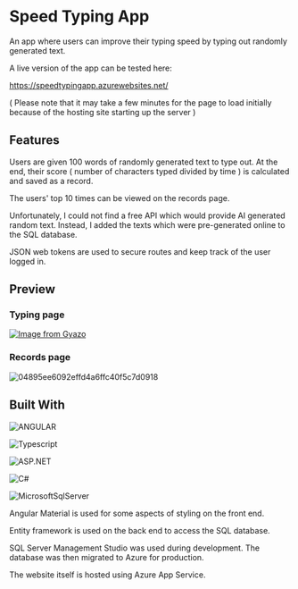 # Speed Typing App

An app where users can improve their typing speed by typing out randomly generated text. 

A live version of the app can be tested here:

https://speedtypingapp.azurewebsites.net/

( Please note that it may take a few minutes for the page to load initially because of the hosting site starting up the server )

## Features

Users are given 100 words of randomly generated text to type out. At the end, their score ( number of characters typed divided by time ) is calculated and saved as a record.

The users' top 10 times can be viewed on the records page. 

Unfortunately, I could not find a free API which would provide AI generated random text. Instead, I added the texts which were pre-generated online to the SQL database. 

JSON web tokens are used to secure routes and keep track of the user logged in.


## Preview

### Typing page
[![Image from Gyazo](https://i.gyazo.com/54f7c686842577d73c30753dfd01aa23.gif)](https://gyazo.com/54f7c686842577d73c30753dfd01aa23)

### Records page

![04895ee6092effd4a6ffc40f5c7d0918](https://github.com/ssiika/Speed-Typing-App/assets/102464026/78c9d22a-4499-47ce-ac25-4c0de0bb23ef)

## Built With 

![ANGULAR](https://img.shields.io/badge/Angular-DD0031?style=for-the-badge&logo=angular&logoColor=white)

![Typescript](https://img.shields.io/badge/TypeScript-6F8FAF.svg?style=for-the-badge&logo=typescript&logoColor=FFF)

![ASP.NET](https://img.shields.io/badge/ASP.NET-5C2D91?style=for-the-badge&logo=.net&logoColor=white)

![C#](https://img.shields.io/badge/C%23-239120?style=for-the-badge&logo=c-sharp&logoColor=white)

![MicrosoftSqlServer](https://img.shields.io/badge/Microsoft%20SQL%20Server-CC2927?style=for-the-badge&logo=microsoft%20sql%20server&logoColor=white)

Angular Material is used for some aspects of styling on the front end.

Entity framework is used on the back end to access the SQL database. 

SQL Server Management Studio was used during development. The database was then migrated to Azure for production.

The website itself is hosted using Azure App Service. 

